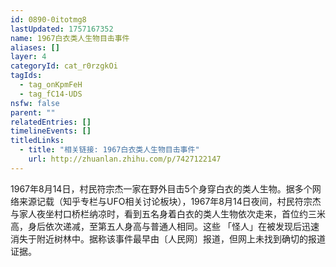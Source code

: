 ```yaml
---
id: 0890-0itotmg8
lastUpdated: 1757167352
name: 1967白衣类人生物目击事件
aliases: []
layer: 4
categoryId: cat_r0rzgkOi
tagIds:
  - tag_onKpmFeH
  - tag_fC14-UDS
nsfw: false
parent: ""
relatedEntries: []
timelineEvents: []
titledLinks:
  - title: "相关链接: 1967白衣类人生物目击事件"
    url: http://zhuanlan.zhihu.com/p/7427122147
---
```


1967年8月14日，村民符宗杰一家在野外目击5个身穿白衣的类人生物。据多个网络来源记载（知乎专栏与UFO相关讨论板块），1967年8月14日夜间，村民符宗杰与家人夜坐村口桥栏纳凉时，看到五名身着白衣的类人生物依次走来，首位约三米高，身后依次递减，至第五人身高与普通人相同。这些 「怪人」在被发现后迅速消失于附近树林中。据称该事件最早由〔人民网〕报道，但网上未找到确切的报道证据。